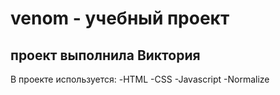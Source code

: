 # venom - учебный проект
## проект выполнила Виктория

В проекте используется:
-HTML
-CSS
-Javascript
-Normalize
